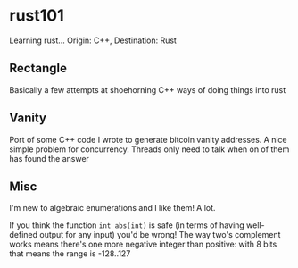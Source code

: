 # rust101
Learning rust...
Origin: C++, Destination: Rust
## Rectangle
Basically a few attempts at shoehorning C++ ways of doing things into rust 

## Vanity
Port of some C++ code I wrote to generate bitcoin vanity addresses. A nice simple problem for concurrency. Threads only need to talk when on of them has found the answer

## Misc
I'm new to algebraic enumerations and I like them! A lot.

If you think the function `int abs(int)` is safe (in terms of having well-defined output for any input) you'd be wrong!
The way two's complement works means there's one more negative integer than positive: with 8 bits that means the range is -128..127 


